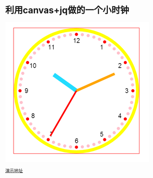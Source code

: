 # 利用canvas+jq做的一个小时钟

![demo](https://raw.githubusercontent.com/jf-wang/watch-plugin/master/图片1.png)

[演示地址](https://jf-wang.github.io/watch-plugin/master/time.html)
